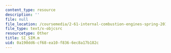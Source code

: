 ```yaml
---
content_type: resource
description: ''
file: null
file_location: /coursemedia/2-61-internal-combustion-engines-spring-2017/0a190dd6cf68ea10f8366ec8a17b182c_SI_SIM.m
file_type: text/x-objcsrc
resourcetype: Other
title: SI_SIM.m
uid: 0a190dd6-cf68-ea10-f836-6ec8a17b182c
---
```

